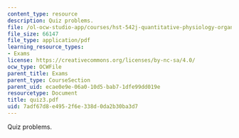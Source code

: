 ```yaml
---
content_type: resource
description: Quiz problems.
file: /ol-ocw-studio-app/courses/hst-542j-quantitative-physiology-organ-transport-systems-spring-2004/7adf67d8e4952f6e338d0da2b30ba3d7_quiz3.pdf
file_size: 66147
file_type: application/pdf
learning_resource_types:
- Exams
license: https://creativecommons.org/licenses/by-nc-sa/4.0/
ocw_type: OCWFile
parent_title: Exams
parent_type: CourseSection
parent_uid: ecae0e9e-06a0-10d5-bab7-1dfe99dd019e
resourcetype: Document
title: quiz3.pdf
uid: 7adf67d8-e495-2f6e-338d-0da2b30ba3d7
---
```

Quiz problems.